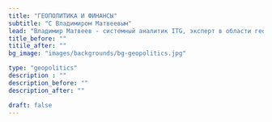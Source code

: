 ```yaml
---
title: "ГЕОПОЛИТИКА И ФИНАНСЫ"
subtitle: "С Владимиром Матвеевым"
lead: "Владимир Матвеев - системный аналитик ITG, эксперт в области геополитики и финансов, и тд"
title_before: ""
titile_after: ""
bg_image: "images/backgrounds/bg-geopolitics.jpg"

type: "geopolitics"
description : ""
description_before: ""
description_after: ""

draft: false
---
```


